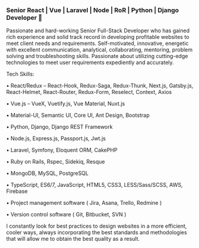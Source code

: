 ### Senior React | Vue | Laravel | Node | RoR | Python | Django Developer 👋

Passionate and hard-working Senior Full-Stack Developer who has gained rich experience and solid track record in developing profitable websites to meet client needs and requirements.
Self-motivated, innovative, energetic with excellent communication, analytical, collaborating, mentoring, problem solving and troubleshooting skills.
Passionate about utilizing cutting-edge technologies to meet user requirements expediently and accurately.

Tech Skills: 

•	React/Redux – React-Hook, Redux-Saga, Redux-Thunk, Next.js, Gatsby.js, React-Helmet, React-Router, Redux-Form, Reselect, Context, Axios

•	Vue.js – VueX, Vuetify.js, Vue Material, Nuxt.js

•	Material-UI, Semantic UI, Core UI, Ant Design, Bootstrap

•	Python, Django, Django REST Framework

•	Node.js, Express.js, Passport.js, Jwt.js

•	Laravel, Symfony, Eloquent ORM, CakePHP

•	Ruby on Rails, Rspec, Sidekiq, Resque

•	MongoDB, MySQL, PostgreSQL

•	TypeScript, ES6/7, JavaScript, HTML5, CSS3, LESS/Sass/SCSS, AWS, Firebase

•	Project management software ( Jira, Asana, Trello, Redmine )

•	Version control software ( Git, Bitbucket, SVN )

I constantly look for best practices to design websites in a more efficient, cooler ways, always incorporating the best standards and methodologies that will allow me to obtain the best quality as a result.


<!--
**Yevstar/Yevstar** is a ✨ _special_ ✨ repository because its `README.md` (this file) appears on your GitHub profile.

Here are some ideas to get you started:

- 🔭 I’m currently working on ...
- 🌱 I’m currently learning ...
- 👯 I’m looking to collaborate on ...
- 🤔 I’m looking for help with ...
- 💬 Ask me about ...
- 📫 How to reach me: ...
- 😄 Pronouns: ...
- ⚡ Fun fact: ...
-->

